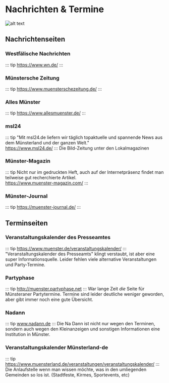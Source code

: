
# Nachrichten & Termine

![alt text](/zeitung.jpg "Hero Image")

## Nachrichtenseiten

### Westfälische Nachrichten
::: tip 
https://www.wn.de/
:::

### Münstersche Zeitung
::: tip
https://www.muensterschezeitung.de/
:::

### Alles Münster	
::: tip
https://www.allesmuenster.de/
:::

### msl24	
::: tip
"Mit msl24.de liefern wir täglich topaktuelle und spannende News aus dem Münsterland und der ganzen Welt."\
https://www.msl24.de/
:::
Die Bild-Zeitung unter den Lokalmagazinen

### Münster-Magazin
::: tip
Nicht nur im gedruckten Heft, auch auf der Internetpräsenz findet man teilweise gut recherchierte Artikel.\
https://www.muenster-magazin.com/
:::

### Münster-Journal
::: tip
https://muenster-journal.de/
:::

## Terminseiten

### Veranstaltungskalender des Presseamtes
::: tip
https://www.muenster.de/veranstaltungskalender/
:::
"Veranstaltungskalender des Presseamts" klingt verstaubt, ist aber eine super Informationsquelle. Leider fehlen viele alternative Veranstaltungen und Party-Termine. 

### Partyphase
::: tip
http://muenster.partyphase.net
:::
War lange Zeit *die* Seite für Münsteraner Partytermine. Termine sind leider deutliche weniger geworden, aber gibt immer noch eine gute Übersicht.

### Nadann
::: tip
www.nadann.de
:::
Die Na Dann ist nicht nur wegen den Terminen, sondern auch wegen den Kleinanzeigen und sonstigen Informationen eine Institution in Münster.

### Veranstaltungskalender Münsterland-de 
::: tip
https://www.muensterland.de/veranstaltungen/veranstaltungskalender/
:::
Die Anlaufstelle wenn man wissen möchte, was in den umliegenden Gemeinden so los ist. (Stadtfeste, Kirmes, Sportevents, etc)
